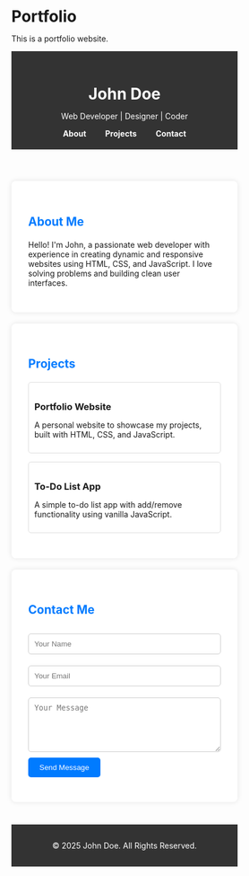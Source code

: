 # Portfolio
This is a portfolio website.
<!DOCTYPE html>
<html lang="en">
<head>
  <meta charset="UTF-8" />
  <meta name="viewport" content="width=device-width, initial-scale=1.0" />
  <title>My Portfolio</title>
  <style>
    * {
      box-sizing: border-box;
      margin: 0;
      padding: 0;
    }

    body {
      font-family: 'Segoe UI', Tahoma, Geneva, Verdana, sans-serif;
      line-height: 1.6;
      background-color: #f4f4f4;
      color: #333;
    }

    header {
      background: #333;
      color: #fff;
      padding: 20px 0;
      text-align: center;
    }

    header h1 {
      margin-bottom: 10px;
    }

    nav a {
      color: #fff;
      margin: 0 15px;
      text-decoration: none;
      font-weight: bold;
    }

    section {
      padding: 40px 20px;
      max-width: 1000px;
      margin: auto;
    }

    #about, #projects, #contact {
      background: #fff;
      margin-top: 20px;
      border-radius: 8px;
      padding: 30px;
      box-shadow: 0 0 10px rgba(0,0,0,0.1);
    }

    h2 {
      margin-bottom: 20px;
      color: #007bff;
    }

    .project {
      margin-bottom: 15px;
      padding: 10px;
      border: 1px solid #ddd;
      border-radius: 5px;
    }

    form input, form textarea {
      width: 100%;
      padding: 10px;
      margin: 10px 0;
      border-radius: 5px;
      border: 1px solid #ccc;
    }

    form button {
      padding: 10px 20px;
      border: none;
      background-color: #007bff;
      color: white;
      border-radius: 5px;
      cursor: pointer;
    }

    footer {
      background: #333;
      color: #fff;
      text-align: center;
      padding: 15px 0;
      margin-top: 40px;
    }
  </style>
</head>
<body>

  <header>
    <h1>John Doe</h1>
    <p>Web Developer | Designer | Coder</p>
    <nav>
      <a href="#about">About</a>
      <a href="#projects">Projects</a>
      <a href="#contact">Contact</a>
    </nav>
  </header>

  <section id="about">
    <h2>About Me</h2>
    <p>Hello! I'm John, a passionate web developer with experience in creating dynamic and responsive websites using HTML, CSS, and JavaScript. I love solving problems and building clean user interfaces.</p>
  </section>

  <section id="projects">
    <h2>Projects</h2>
    <div class="project">
      <h3>Portfolio Website</h3>
      <p>A personal website to showcase my projects, built with HTML, CSS, and JavaScript.</p>
    </div>
    <div class="project">
      <h3>To-Do List App</h3>
      <p>A simple to-do list app with add/remove functionality using vanilla JavaScript.</p>
    </div>
  </section>

  <section id="contact">
    <h2>Contact Me</h2>
    <form id="contactForm">
      <input type="text" id="name" placeholder="Your Name" required />
      <input type="email" id="email" placeholder="Your Email" required />
      <textarea id="message" rows="5" placeholder="Your Message" required></textarea>
      <button type="submit">Send Message</button>
    </form>
    <p id="formStatus" style="color: green; margin-top: 10px;"></p>
  </section>

  <footer>
    <p>&copy; 2025 John Doe. All Rights Reserved.</p>
  </footer>

  <script>
    const form = document.getElementById('contactForm');
    const status = document.getElementById('formStatus');

    form.addEventListener('submit', function(e) {
      e.preventDefault();
      status.textContent = "Thanks, your message has been sent!";
      form.reset();
    });
  </script>

</body>
</html>
